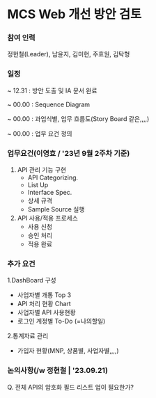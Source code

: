 # MCS Web 개선 방안 검토

### 참여 인력
정현철(Leader), 남윤지, 김미현, 주효원, 김탁형


### 일정
 ~ 12.31 : 방안 도출 및 IA 문서 완료
 
 ~ 00.00 : Sequence Diagram
 
 ~ 00.00 : 과업식별, 업무 흐름도(Story Board 같은,,,,)
 
 ~ 00.00 : 업무 요건 정의
 

### 업무요건(이영효 / '23년 9월 2주차 기준)
1. API 관리 기능 구현
   - API Categorizing.
   - List Up
   - Interface Spec.
   - 상세 규격
   - Sample Source 실행
2. API 사용/적용 프로세스
   - 사용 신청
   - 승인 처리
   - 적용 완료
 

 ### 추가 요건
 1.DashBoard 구성
   - 사업자별 개통 Top 3
   - API 처리 현황 Chart
   - 사업자별 API 사용현황
   - 로그인 계정별 To-Do (=나의할일)
      
  2.통계자료 관리
   - 가입자 현황(MNP, 상품별, 사업자별,,,,)





### 논의사항(/w 정현철 | '23.09.21)
Q. 전체 API의 암호화 필드 리스트 업이 필요한가? 




